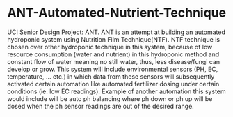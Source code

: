 # ANT-Automated-Nutrient-Technique
UCI Senior Design Project: ANT. ANT is an attempt at building an automated hydroponic system using Nutrition Film Technique(NTF). NTF technique is chosen over other hydroponic technique in this system, because of low resource consumption (water and nutrient) in this hydroponic method and constant flow of water meaning no still water, thus, less disease/fungi can develop or grow.  This system will include environmental sensors (PH, EC, temperature, … etc.) in which data from these sensors will subsequently activated certain automation like automated fertilizer dosing under certain conditions (ie. low EC readings). Example of another automation this system would include will be auto ph balancing where ph down or ph up will be dosed when the ph sensor readings are out of the desired range.
